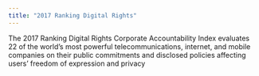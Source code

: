 ```yaml
---
title: "2017 Ranking Digital Rights"
---
```


The 2017 Ranking Digital Rights Corporate Accountability Index evaluates 22 of the world’s most powerful telecommunications, internet, and mobile companies on their public commitments and disclosed policies affecting users’ freedom of expression and privacy

